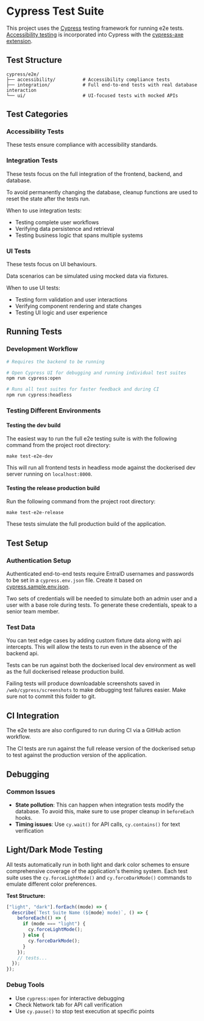 # Cypress Test Suite

This project uses the [Cypress](https://www.cypress.io/) testing framework for running e2e tests. [Accessibility testing](https://docs.cypress.io/app/guides/accessibility-testing) is incorporated into Cypress with the [cypress-axe extension](https://www.npmjs.com/package/cypress-axe).

## Test Structure

```
cypress/e2e/
├── accessibility/          # Accessibility compliance tests
├── integration/            # Full end-to-end tests with real database interaction
└── ui/                     # UI-focused tests with mocked APIs
```

## Test Categories

### Accessibility Tests

These tests ensure compliance with accessibility standards.

### Integration Tests

These tests focus on the full integration of the frontend, backend, and database.

To avoid permanently changing the database, cleanup functions are used to reset the state after the tests run.

When to use integration tests:

- Testing complete user workflows
- Verifying data persistence and retrieval
- Testing business logic that spans multiple systems

### UI Tests

These tests focus on UI behaviours.

Data scenarios can be simulated using mocked data via fixtures.

When to use UI tests:

- Testing form validation and user interactions
- Verifying component rendering and state changes
- Testing UI logic and user experience

## Running Tests

### Development Workflow

```bash
# Requires the backend to be running

# Open Cypress UI for debugging and running individual test suites
npm run cypress:open

# Runs all test suites for faster feedback and during CI
npm run cypress:headless
```

### Testing Different Environments

#### Testing the dev build

The easiest way to run the full e2e testing suite is with the following command from the project root directory:

```
make test-e2e-dev
```

This will run all frontend tests in headless mode against the dockerised dev server running on `localhost:8000`.

#### Testing the release production build

Run the following command from the project root directory:

```
make test-e2e-release
```

These tests simulate the full production build of the application.

## Test Setup

### Authentication Setup

Authenticated end-to-end tests require EntraID usernames and passwords to be set in a `cypress.env.json` file. Create it based on [cypress.sample.env.json](./cypress.sample.env.json).

Two sets of credentials will be needed to simulate both an admin user and a user with a base role during tests. To generate these credentials, speak to a senior team member.

### Test Data

You can test edge cases by adding custom fixture data along with api intercepts. This will allow the tests to run even in the absence of the backend api.

Tests can be run against both the dockerised local dev environment as well as the full dockerised release production build.

Failing tests will produce downloadable screenshots saved in `/web/cypress/screenshots` to make debugging test failures easier. Make sure not to commit this folder to git.

## CI Integration

The e2e tests are also configured to run during CI via a GitHub action workflow.

The CI tests are run against the full release version of the dockerised setup to test against the production version of the application.

## Debugging

### Common Issues

- **State pollution**: This can happen when integration tests modify the database. To avoid this, make sure to use proper cleanup in `beforeEach` hooks.
- **Timing issues**: Use `cy.wait()` for API calls, `cy.contains()` for text verification

## Light/Dark Mode Testing

All tests automatically run in both light and dark color schemes to ensure comprehensive coverage of the application's theming system. Each test suite uses the `cy.forceLightMode()` and `cy.forceDarkMode()` commands to emulate different color preferences.

**Test Structure:**

```typescript
["light", "dark"].forEach((mode) => {
  describe(`Test Suite Name (${mode} mode)`, () => {
    beforeEach(() => {
      if (mode === "light") {
        cy.forceLightMode();
      } else {
        cy.forceDarkMode();
      }
    });
    // tests...
  });
});
```

### Debug Tools

- Use `cypress:open` for interactive debugging
- Check Network tab for API call verification
- Use `cy.pause()` to stop test execution at specific points
